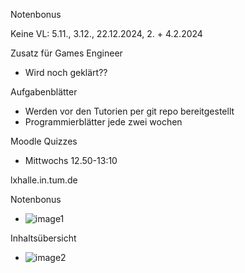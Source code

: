 Notenbonus

Keine VL:
5.11., 3.12., 22.12.2024, 2. + 4.2.2024

Zusatz für Games Engineer
- Wird noch geklärt??

Aufgabenblätter
- Werden vor den Tutorien per git repo bereitgestellt
- Programmierblätter jede zwei wochen

Moodle Quizzes
- Mittwochs 12.50-13:10

lxhalle.in.tum.de

Notenbonus
- ![image1](d64841023dfd479fb50e2c33df68885e.png)

Inhaltsübersicht
- ![image2](f93629ba211843798b1059df71ea27fd.png)

